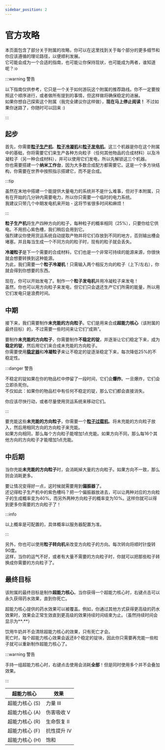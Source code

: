 ```yaml
---
sidebar_position: 2
---
```


# 官方攻略

本页面包含了部分关于附属的攻略，你可以在这里找到关于每个部分的更多细节和你应该遵循的理论路径，以便顺利发展。  
它可能会成为一个合适的指南，也可能让你保持现状，也可能成为两者，谁知道呢？:o

:::warning 警告

以下指南仅供参考，它只是一个关于如何游玩这个附属的推荐路线。你不一定要按照这个顺序进行，或者做所有提到的事情，但这样做将确保稳定的进展。  
如果你想自己探索这个附属（我完全建议你这样做），**现在马上停止阅读！** 不过如果你迷路了，你随时可以回来 :)

:::

## 起步

首先，你需要[**粒子生产机**](./machines/quirp-oscillator)、[**粒子冷凝机**](./machines/quirp-annihilator)和[**粒子发电机**](./machines/quirp-scatterer)。这三个机器是你在这个附属中的基础，你将需要它们来生产各种方向粒子（任何其他物品的合成材料）以及冷凝粒子（另一种合成材料），并可以使用它们发电，所以先解锁这三个机器。  
你也需要搭建一个**纳米工作台**，因为大多数合成配方都需要它。这是一个多方块结构，你需要在世界中按照指示搭建它，而不是合成。

:::tip

虽然在末地中搭建一个能提供大量电力的系统并不是什么难事，但对于本附属，只有在开始的几分钟内需要电力，所以你只需要一个临时的电力系统。  
我建议只带几个中期发电机来开始 - 这将节省很多时间和麻烦！

:::

**粒子生产机**将生产四种方向的粒子，每种粒子的概率相同（25%），只要你给它供电。不用担心紫色槽，我们稍后会用到它。  
强烈建议你使用货运系统自动提取产物并将它们存放到不同的地方，否则输出槽会堵塞。并且每当生成一个不同方向的粒子时，现有的粒子就会丢失。

**冷凝粒子**是下一个需要的合成材料，它们也是一个非常可持续的能源来源，你很快就会想要转换到这种能源。  
为此，我们需要一个**粒子冷凝机**！只需输入两个相反方向的粒子（上下/左右），你就会得到你想要的东西。

现在，你可以开始发电了。制作一个**粒子发电机**并用冷凝粒子来发电！  
虽然，你也可以用方向粒子来发电，但它们只会退还生产它们所需的能量，所以用它们发电只是浪费时间。

## 中期

接下来，我们需要制作**未充能的方向粒子**。它们是用来合成**超能力核心**（该附属的最终目标）的，不过需要一些时间来让它们“成熟”。  

要制作**未充能的方向粒子**，你需要制作**不稳定的锭**，并逐渐让它们稳定下来，成为**稳定的锭**，然后用它们来合成未充能的方向粒子。  
你需要使用[**稳定器**](./machines/stabilizer)和**冷凝粒子**来让不稳定的锭逐渐稳定下来，每次降低25%的不稳定性。

:::danger 警告

不稳定的锭如果在你的物品栏中停留了一段时间，它们会**爆炸**。一旦爆炸，它们会立即杀死你。  
不仅如此：如果你的物品栏中有任何不稳定的锭，那么它们都会直接消失。

你应该尽快行动，或者尽量使用货运系统来移动它们。

:::

要充能这些**未充能的方向粒子**，你需要一个[**粒子过载机**](./machines/zot-overloader)。将未充能的方向粒子放入，然后用相同方向的方向粒子来充能。  
如果方向相同，那么每个方向粒子能增加1点充能。如果方向不同，那么每16个其他方向的方向粒子才能增加1点充能。

## 中后期

当你充能**未充能的方向粒子**时，会消耗掉大量的方向粒子。如果方向不一致，那么则会消耗更多。

要让情况变得好一点，这时候就需要用到**偏振器**了。  
还记得粒子生产机中的紫色槽吗？把一个偏振器放进去，可以让两种对应的方向粒子的生成概率变为40%，而另外两种方向粒子的概率变为10%。这样你就可以得到更多你需要的方向粒子了！

:::info

以上概率是可配置的，具体概率以服务器配置为准。

:::

另外，你也可以使用**粒子转向机**来改变方向粒子的方向。每次转向将顺时针旋转90度。  
这样，当你的运气不好，或者有大量不需要的方向粒子时，你就可以把那些粒子转换成你需要的方向粒子了。

## 最终目标

该附属的最终目标是制作**超能力核心**。当你获得一个超能力核心时，右键点击可以永久获得药水效果，直到你死亡。

超能力核心提供的药水效果可以被覆盖。例如，你通过其他方式获得更高级的药水效果时，效果会正常生效直到更高级的效果持续时间结束为止。（虽然持续时间会显示为**:**）

饮用牛奶并不会清除超能力核心的效果，只有死亡才会。  
死亡时，每个超能力核心效果会返还8个稳定的锭块，因此你只需要再充能一些粒子就可以重新制作超能力核心了。

:::warning 警告

手持一组超能力核心时，右键点击使用会消耗**全部**！但是同时使用多个并不会叠加效果。

:::

| 超能力核心 | 效果 |
| ---------- | --- |
| 超能力核心 (S) | 力量 III |
| 超能力核心 (A) | 伤害吸收 V |
| 超能力核心 (R) | 生命恢复 II |
| 超能力核心 (F) | 抗性提升 IV |
| 超能力核心 (H) | 饱和 |
